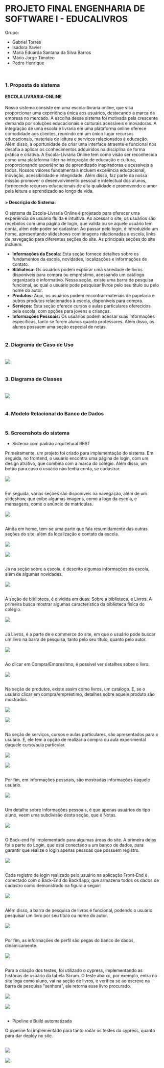 # PROJETO FINAL ENGENHARIA DE SOFTWARE I - EDUCALIVROS

Grupo: 
- Gabriel Torres
- Isadora Xavier
- Maria Eduarda Santana da Silva Barros
- Mário Jorge Timoteo
- Pedro Henrique

<br/>

### 1. Proposta do sistema

#### ESCOLA LIVRARIA-ONLINE

Nosso sistema consiste em uma escola-livraria online, que visa proporcionar uma experiência única aos usuários, destacando a marca da empresa no mercado. A escolha desse sistema foi motivada pela crescente demanda por soluções educacionais e culturais acessíveis e inovadoras. A integração de uma escola e livraria em uma plataforma online oferece comodidade aos clientes, reunindo em um único lugar recursos educacionais, materiais de leitura e serviços relacionados à educação. Além disso, a oportunidade de criar uma interface atraente e funcional nos desafia a aplicar os conhecimentos adquiridos na disciplina de forma prática e criativa.
	A Escola-Livraria Online tem como visão ser reconhecida como uma plataforma líder na integração de educação e cultura, proporcionando experiências de aprendizado inspiradoras e acessíveis a todos. Nossos valores fundamentais incluem excelência educacional, inovação, acessibilidade e integridade. Além disso, faz parte da nossa missão promover o desenvolvimento pessoal e intelectual dos alunos, fornecendo recursos educacionais de alta qualidade e promovendo o amor pela leitura e aprendizado ao longo da vida.

#### > Descrição do Sistema:
O sistema da Escola-Livraria Online é projetado para oferecer uma experiência de usuário fluida e intuitiva. Ao acessar o site, os usuários são recebidos com uma página de login, que valida ou se aquele usuário tem conta, além dele poder se cadastrar. Ao passar pelo login, é introduzido um home, apresentando slideshows com imagens relacionadas à escola, links de navegação para diferentes seções do site.
As principais seções do site incluem:<br/>

- **Informações da Escola:** Esta seção fornece detalhes sobre os fundamentos da escola, novidades, localizações e informações de contato.<br/>
- **Biblioteca:** Os usuários podem explorar uma variedade de livros disponíveis para compra ou empréstimo, acessando um catálogo organizado e informativo. Nessa seção, existe uma barra de pesquisa funcional, ao qual o usuário pode pesquisar livros pelo seu título ou pelo nome do autor.
- **Produtos:** Aqui, os usuários podem encontrar materiais de papelaria e outros produtos relacionados à escola, disponíveis para compra.
- **Serviços:** Esta seção oferece cursos e aulas particulares oferecidos pela escola, com opções para jovens e crianças.
- **Informações Pessoais:** Os usuários podem acessar suas informações específicas, tanto se forem alunos quanto professores. Além disso, os alunos possuem uma seção especial de notas.<br/><br/>

### 2. Diagrama de Caso de Uso<br/><br/>
<img src="/arquivosReadme/casos_de_uso.jpg"/><br/><br/>

### 3. Diagrama de Classes<br/><br/>
<img src="/arquivosReadme/diagrama_classes.jpg"/><br/><br/>

### 4. Modelo Relacional do Banco de Dados<br/><br/>

### 5. Screenshots do sistema

- Sistema com padrão arquitetural REST

Primeiramente, um projeto foi criado para implementação do sistema. Em seguida, no frontend, o usuário encontra uma página de login, com um design atrativo, que combina com a marca do colégio. Além disso, um botão para caso o usuário não tenha conta, se cadastrar.<br/><br/>
<img src="/arquivosReadme/frontend_login.png"/><br/><br/>

Em seguida, várias seções são disponíveis na navegação, além de um slideshow, que exibe algumas imagens, como a logo da escola, e mensagens, como o anúncio de matrículas.<br/><br/>
<img src="/arquivosReadme/home.png"/><br/><br/>

Ainda em home, tem-se uma parte que fala resumidamente das outras seções do site, além da localização e contato da escola.<br/><br/>
<img src="/arquivosReadme/secoes.png"/><br/><br/>
<img src="/arquivosReadme/footer.png"/><br/><br/>

Já na seção sobre a escola, é descrito algumas informações da escola, além de algumas novidades.<br/><br/>
<img src="/arquivosReadme/sobre.png"/><br/><br/>

A seção de biblioteca, é dividida em duas: Sobre a biblioteca, e Livros. A primeira busca mostrar algumas característica da biblioteca física do colégio.<br/><br/>
<img src="/arquivosReadme/biblioteca.png"/><br/><br/>

Já Livros, é a parte de e commerce do site, em que o usuário pode buscar um livro na barra de pesquisa, tanto pelo seu título, quanto pelo autor.<br/><br/>
<img src="/arquivosReadme/busca.png"/><br/><br/>

Ao clicar em Compra/Empresitmo, é possível ver detalhes sobre o livro.<br/><br/>
<img src="/arquivosReadme/modal_livro.png"/><br/><br/>

Na seção de produtos, existe assim como livros, um catálogo. E, se o usuário clicar em compra/empréstimo, detalhes sobre aquele produto são mostrados.<br/><br/>
<img src="/arquivosReadme/produtos.png"/><br/><br/>
<img src="/arquivosReadme/modal_produtos.png"/><br/><br/>

Na seção de serviços, cursos e aulas particulares, são apresentados para o usuário. E, ele tem a opção de realizar a compra ou aula experimental daquele curso/aula particular.<br/><br/>
<img src="/arquivosReadme/servicos.png"/><br/><br/>
<img src="/arquivosReadme/modal_servicos.png"/><br/><br/>

Por fim, em Informações pessoais, são mostradas informações daquele usuário.<br/><br/>
<img src="/arquivosReadme/perfil_professor.png"/><br/><br/>

Um detalhe sobre Informações pessoais, é que apenas usuários do tipo aluno, veem uma subdivisão desta seção, que é Notas.<br/><br/>
<img src="/arquivosReadme/perfil_aluno.png"/><br/><br/>

O Back-end foi implementado para algumas áreas do site. A primeira delas foi a parte do Login, que está conectado a um banco de dados, para garantir que realize o login apenas pessoas que possuem registro.<br/><br/>
<img src="/arquivosReadme/alert_usuario.png"/><br/><br/>

Cada registro de login realizado pelo usuário na aplicação Front-End é conectado com o Back-End do Back4app, que armazena todos os dados de cadastro como demonstrado na figura a seguir:<br/><br/>
<img src="/arquivosReadme/backend_login.png"/><br/><br/>

Além disso, a barra de pesquisa de livros é funcional, podendo o usuário pesquisar um livro por seu título ou nome do autor.<br/><br/>
<img src="/arquivosReadme/frontend_busca.png"/><br/><br/>

Por fim, as informações de perfil são pegas do banco de dados, dinamicamente.<br/><br/>
<img src="/arquivosReadme/info_perfil.png"/><br/><br/>

Para a criação dos testes, foi utilizado o cypress, implementando as histórias de usuário da tabela Scrum. O teste abaixo, por exemplo, entra no site loga como aluno, vai na seção de livros, e verifica se ao escreve na barra de pesquisa "senhora", ele retorna esse livro procurado. <br/><br/>
<img src="/arquivosReadme/teste.png"/><br/><br/>
<img src="/arquivosReadme/teste_automatizado_senhora.png"/><br/><br/>

- Pipeline e Build automatizada

O pipeline foi implementado para tanto rodar os testes do cypress, quanto para dar deploy no site.<br/><br/>

<img src="/arquivosReadme/codigo_pipeline.png"/><br/><br/>
<img src="/arquivosReadme/pipeline.png"/><br/><br/>
